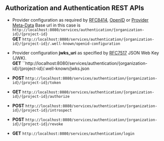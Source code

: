 ## Authorization and Authentication REST APIs

* Provider configuration as required by [RFC8414](https://tools.ietf.org/html/rfc8414#section-3), 
  [OpenID](https://openid.net/specs/openid-connect-discovery-1_0.html#ProviderConfig) or 
  [Provider Meta-Data](https://openid.net/specs/openid-connect-discovery-1_0.html#ProviderMetadata)
  Base url in this case is ``http://localhost:8080/services/authentication/{organization-id}/{project-id}``  
  __GET__ ``http://localhost:8080/services/authentication/{organization-id}/{project-id}/.well-known/openid-configuration``

* Provider configuration __jwks_uri__ as specified by [RFC7517](https://tools.ietf.org/html/rfc7517) JSON Web Key (JWK).  
  __GET__ ``http://localhost:8080/services/authentication/{organization-id}/{project-id}/.well-known/jwks.json

* __POST__ ``http://localhost:8080/services/authentication/{organization-id}/{project-id}/token``
* __GET__  ``http://localhost:8080/services/authentication/{organization-id}/{project-id}/authorize``
* __POST__ ``http://localhost:8080/services/authentication/{organization-id}/{project-id}/introspect``
* __POST__ ``http://localhost:8080/services/authentication/{organization-id}/{project-id}/revoke``
* __GET__  ``http://localhost:8080/services/authentication/login``


